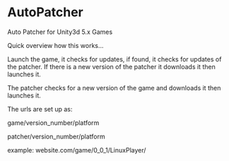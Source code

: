 # AutoPatcher
Auto Patcher for Unity3d 5.x Games

Quick overview how this works...

Launch the game, it checks for updates, if found, it checks for updates of the patcher.
If there is a new version of the patcher it downloads it then launches it.

The patcher checks for a new version of the game and downloads it then launches it.

The urls are set up as: 

game/version_number/platform

patcher/version_number/platform

example: 
website.com/game/0_0_1/LinuxPlayer/

